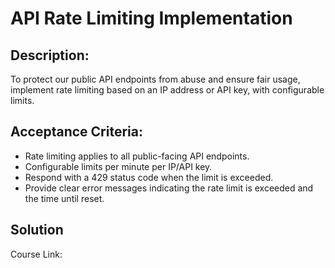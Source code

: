# API Rate Limiting Implementation

## Description:
To protect our public API endpoints from abuse and ensure fair usage, implement rate limiting based on an IP address or API key, with configurable limits.

## Acceptance Criteria:
- Rate limiting applies to all public-facing API endpoints.
- Configurable limits per minute per IP/API key.
- Respond with a 429 status code when the limit is exceeded.
- Provide clear error messages indicating the rate limit is exceeded and the time until reset.

## Solution
Course Link:


